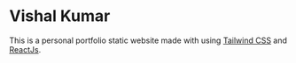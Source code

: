 # Vishal Kumar
This is a personal portfolio static website made with using [Tailwind CSS](https://tailwindcss.com, "Click me") and [ReactJs](https://reactjs.org/, "Click me").